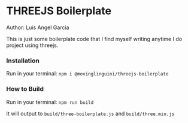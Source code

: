 # THREEJS Boilerplate
Author: Luis Angel Garcia

This is just some boilerplate code that I find myself writing anytime I do project using threejs.

### Installation
Run in your terminal:
`npm i @movinglinguini/threejs-boilerplate`



### How to Build
Run in your terminal:
`npm run build`

It will output to `build/three-boilerplate.js` and `build/three.min.js`
